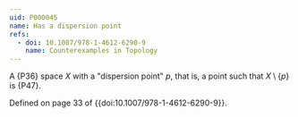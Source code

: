 ```yaml
---
uid: P000045
name: Has a dispersion point
refs:
  - doi: 10.1007/978-1-4612-6290-9
    name: Counterexamples in Topology
---
```


A {P36} space $X$ with a "dispersion point" $p$, that is,
a point such that $X \setminus \{p\}$ is {P47}.

Defined on page 33 of {{doi:10.1007/978-1-4612-6290-9}}.
